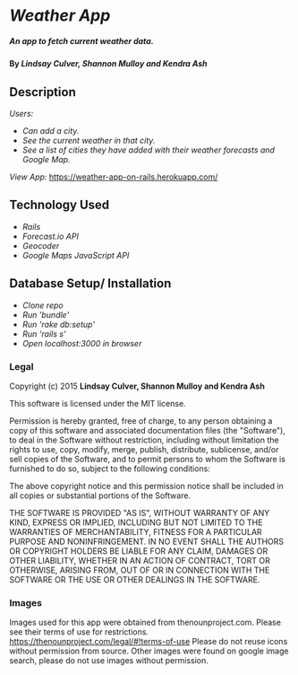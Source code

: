 # _Weather App_

##### An app to fetch current weather data.

#### By _**Lindsay Culver, Shannon Mulloy and Kendra Ash**_

## Description

_Users:_
* _Can add a city._
* _See the current weather in that city._
* _See a list of cities they have added with their weather forecasts and Google Map._

_View App:_ https://weather-app-on-rails.herokuapp.com/

## Technology Used

* _Rails_
* _Forecast.io API_
* _Geocoder_
* _Google Maps JavaScript API_

## Database Setup/ Installation

* _Clone repo_
* _Run 'bundle'_
* _Run 'rake db:setup'_
* _Run 'rails s'_
* _Open localhost:3000 in browser_

### Legal

Copyright (c) 2015 **Lindsay Culver, Shannon Mulloy and Kendra Ash**

This software is licensed under the MIT license.

Permission is hereby granted, free of charge, to any person obtaining a copy
of this software and associated documentation files (the "Software"), to deal
in the Software without restriction, including without limitation the rights
to use, copy, modify, merge, publish, distribute, sublicense, and/or sell
copies of the Software, and to permit persons to whom the Software is
furnished to do so, subject to the following conditions:

The above copyright notice and this permission notice shall be included in
all copies or substantial portions of the Software.

THE SOFTWARE IS PROVIDED "AS IS", WITHOUT WARRANTY OF ANY KIND, EXPRESS OR
IMPLIED, INCLUDING BUT NOT LIMITED TO THE WARRANTIES OF MERCHANTABILITY,
FITNESS FOR A PARTICULAR PURPOSE AND NONINFRINGEMENT. IN NO EVENT SHALL THE
AUTHORS OR COPYRIGHT HOLDERS BE LIABLE FOR ANY CLAIM, DAMAGES OR OTHER
LIABILITY, WHETHER IN AN ACTION OF CONTRACT, TORT OR OTHERWISE, ARISING FROM,
OUT OF OR IN CONNECTION WITH THE SOFTWARE OR THE USE OR OTHER DEALINGS IN
THE SOFTWARE.

### Images

Images used for this app were obtained from thenounproject.com. Please see their terms of use for restrictions. https://thenounproject.com/legal/#!terms-of-use Please do not reuse icons without permission from source. Other images were found on google image search, please do not use images without permission.
